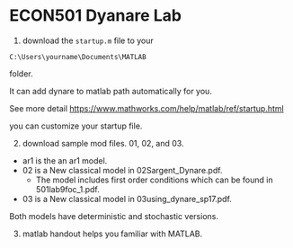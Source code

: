 # ECON501 Dyanare Lab


1. download the `startup.m` file to your

`C:\Users\yourname\Documents\MATLAB`

folder.


It can add dynare to matlab path automatically for you.

See more detail https://www.mathworks.com/help/matlab/ref/startup.html

you can customize your startup file.

2. download sample mod files. 01, 02, and 03.

  * ar1 is the an ar1 model.
  * 02 is a New classical model in 02Sargent_Dynare.pdf.
    - The model includes first order conditions which can be found in 501lab9foc_1.pdf.
  * 03 is a New classical model in 03using_dynare_sp17.pdf.

  Both models have deterministic and stochastic versions.


3. matlab handout helps you familiar with MATLAB.
